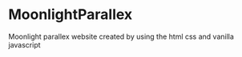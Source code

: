 # MoonlightParallex
 Moonlight parallex website created by using the html css and vanilla javascript 
